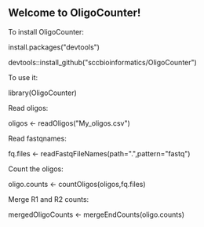 ## Welcome to OligoCounter!

To install OligoCounter:

install.packages("devtools")

devtools::install_github("sccbioinformatics/OligoCounter")

To use it:

library(OligoCounter)

Read oligos:

oligos <- readOligos("My_oligos.csv")

Read fastqnames:

fq.files <- readFastqFileNames(path=".",pattern="fastq")

Count the oligos:

oligo.counts <- countOligos(oligos,fq.files)

Merge R1 and R2 counts:

mergedOligoCounts <- mergeEndCounts(oligo.counts)
